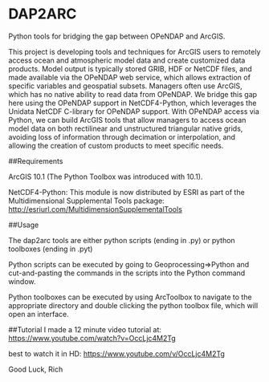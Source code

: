 DAP2ARC
=======

Python tools for bridging the gap between OPeNDAP and ArcGIS. 

This project is developing tools and techniques for ArcGIS users to remotely access ocean and atmospheric model data and create customized data products.  Model output is typically stored GRIB, HDF or NetCDF files, and made available via the OPeNDAP web service, which allows extraction of specific variables and geospatial subsets.   Managers often use ArcGIS, which has no native ability to read data from OPeNDAP.   We bridge this gap here using the OPeNDAP support in NetCDF4-Python, which leverages the Unidata NetCDF C-library for OPeNDAP support. With OPeNDAP access via Python, we can build ArcGIS tools that allow managers to access ocean model data on both rectilinear and unstructured triangular native grids, avoiding loss of information through decimation or interpolation, and allowing the creation of custom products to meet specific needs. 

##Requirements

ArcGIS 10.1 (The Python Toolbox was introduced with 10.1).  

NetCDF4-Python:  This module is now distributed by ESRI as part of the Multidimensional Supplemental Tools package:
http://esriurl.com/MultidimensionSupplementalTools

##Usage

The dap2arc tools are either python scripts (ending in .py) or python toolboxes (ending in .pyt)

Python scripts can be executed by going to Geoprocessing=>Python and cut-and-pasting the commands in the scripts into the Python command window. 

Python toolboxes can be executed by using ArcToolbox to navigate to the appropriate directory and double clicking the python toolbox file, which will open an interface. 

##Tutorial
I made a 12 minute video tutorial at:
https://www.youtube.com/watch?v=OccLjc4M2Tg

best to watch it in HD:
https://www.youtube.com/v/OccLjc4M2Tg

Good Luck,
Rich
